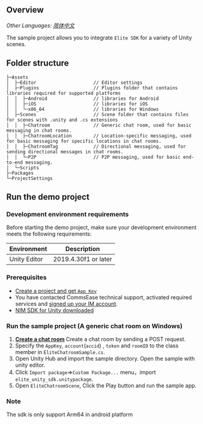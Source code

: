 ## Overview
_Other Languages: [简体中文](README_zh_CN.md)_

The sample project allows you to integrate `Elite SDK` for a variety of Unity scenes. 

## Folder structure
```
├─Assets
│  ├─Editor                     // Editor settings
│  ├─Plugins                    // Plugins folder that contains libraries required for supported platforms
│  │  ├─Android                 // libraries for Android
│  │  ├─iOS                     // libraries for iOS
│  │  └─x86_64                  // libraries for Windows
│  ├─Scenes                     // Scene folder that contains files for scenes with .unity and .cs extensions
│  │  ├─Chatroom                // Generic chat room, used for basic messaging in chat rooms.
│  │  ├─ChatroomLocation        // Location-specific messaging, used for basic messaging for specific locations in chat rooms.
│  │  ├─ChatroomTag             // Directional messaging, used for sending directional messages in chat rooms.
│  │  └─P2P                     // P2P messaging, used for basic end-to-end messaging.
│  └─Scripts
├─Packages
└─ProjectSettings
```

## Run the demo project

### Development environment requirements

Before starting the demo project, make sure your development environment meets the following requirements:

| Environment | Description |
|--------|--------|
| Unity Editor | 2019.4.30f1 or later |


### Prerequisites

- [Create a project and get `App Key`](https://doc.yunxin.163.com/nertc/docs/DE3NDM0NTI?platform=unity)
- You have contacted CommsEase technical support, activated required services and [signed up your IM account](https://doc.yunxin.163.com/messaging/docs/jMwMTQxODk?platform=android).
- [NIM SDK for Unity downloaded](https://yx-web-nosdn.netease.im/package/1663060266301/elite_unity_sdk_0.3.0.7z?download=elite_unity_sdk_0.3.0.7z)

### Run the sample project (A generic chat room on Windows)
1. [**Create a chat room**](https://doc.yunxin.163.com/messaging/docs/jA0MzQxOTI?platform=server)
Create a chat room by sending a POST request.
2. Specify the `AppKey`, `account`(`accid`) , `token` and `roomID` to the class member in `EliteChatroomSample.cs`.
3. Open Unity Hub and import the sample directory. Open the sample with unity editor.
4. Click `Import package`=>`Custom Package...` menu，import `elite_unity_sdk.unitypackage`.
5. Open `EliteChatroomScene`, Click the Play button and run the sample app. 

### Note
The sdk is only support Arm64 in android platform
